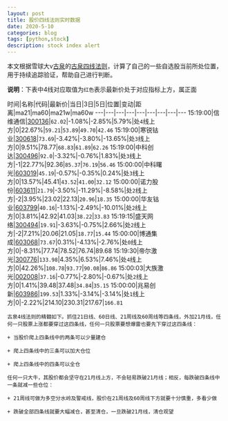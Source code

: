```yaml
---
layout: post
title: 股价四线法则实时数据
date: 2020-5-10
categories: blog
tags: [python,stock]
description: stock index alert
---
```



本文根据雪球大v[古泉](https://xueqiu.com/u/7148646888)的[古泉四线法则](https://xueqiu.com/7148646888/130498192)，计算了自己的一些自选股当前所处位置，用于持续追踪验证，帮助自己进行判断。

**说明**：下表中4线对应取值为`红色`表示最新价处于对应指标上方，属正面

时间|名称|代码|最新价|当日|3日|5日|位置|变动|距离|ma21|ma60|ma21w|ma60w
---|---|---|---|---|---|---|---|---
15:19:00|信维通信|[300136](https://xueqiu.com/S/SZ300136)|`62.02`|-1.08%|-2.85%|5.79%|处`4`线上方|0|22.67%|`59.21`|`53.89`|`49.70`|`42.46`
15:19:00|寒锐钴业|[300618](https://xueqiu.com/S/SZ300618)|`73.69`|-3.42%|-3.80%|-13.65%|处`3`线上方|0|9.51%|78.77|`68.83`|`61.89`|`62.26`
15:19:00|中科创达|[300496](https://xueqiu.com/S/SZ300496)|`92.0`|-3.32%|-0.76%|1.83%|处`3`线上方|-1|22.77%|92.36|`85.37`|`76.19`|`56.46`
15:00:00|中科曙光|[603019](https://xueqiu.com/S/SH603019)|`45.19`|-0.57%|-0.35%|0.24%|处`3`线上方|0|13.57%|45.41|`43.52`|`41.00`|`32.12`
15:00:00|诺力股份|[603611](https://xueqiu.com/S/SH603611)|`21.79`|-3.50%|-11.29%|-8.58%|处`2`线上方|-2|3.95%|23.02|22.13|`20.96`|`18.35`
15:00:00|华友钴业|[603799](https://xueqiu.com/S/SH603799)|`40.16`|-1.13%|-2.49%|-10.01%|处`2`线上方|0|3.81%|42.92|41.03|`38.22`|`33.83`
15:19:15|盛天网络|[300494](https://xueqiu.com/S/SZ300494)|`19.91`|-3.63%|-0.75%|2.66%|处`2`线上方|-2|7.21%|20.06|21.05|`18.77`|`15.44`
15:00:00|博通集成|[603068](https://xueqiu.com/S/SH603068)|`73.67`|0.31%|-4.13%|-2.76%|处`0`线上方|0|-8.31%|77.74|78.52|76.74|89.68
15:19:30|帝尔激光|[300776](https://xueqiu.com/S/SZ300776)|`133.98`|4.35%|6.53%|7.46%|处`4`线上方|0|42.26%|`108.78`|`93.77`|`90.08`|`86.86`
15:00:03|大族激光|[002008](https://xueqiu.com/S/SZ002008)|`37.16`|-0.77%|-2.80%|-0.67%|处`2`线上方|0|1.41%|39.48|37.48|`34.84`|`35.15`
15:00:00|兆易创新|[603986](https://xueqiu.com/S/SH603986)|`199.53`|1.33%|-3.14%|-3.14%|处`1`线上方|0|-2.22%|214.10|230.31|217.67|`166.81`

```
古泉4线法则的精髓如下。抓住21日线、60日线、21周线及60周线等四条线，外加21月线，任何一只股票上涨都要穿过这四条线，任何一只股票要想爆雷也要先下穿过这四条线：

+ 当股价爬上四条线中的两条可以少量建仓

+ 爬上四条线中的三条可以加大仓位

+ 爬上四条线中的四条可以全仓

任何一只大牛，其股价都会坚守在21月线上方，不会轻易跌破21月线；相反，每跌破四条线中一条就减一些仓位：

+ 21周线可做为多空分水岭及警戒线，股价在21周线及60周线下方就要十分慎重，多看少做

+ 跌破全部四条线就要大幅减仓，甚至清仓，一旦跌破21月线，清仓观望
```
